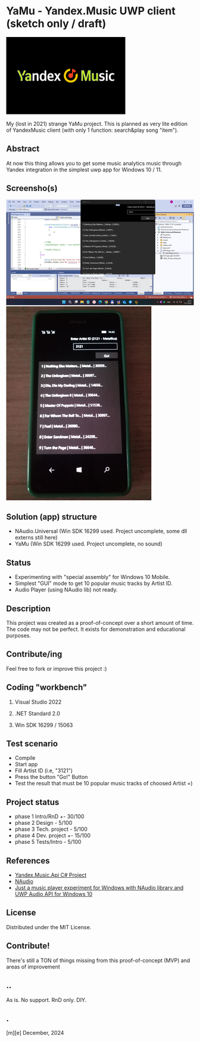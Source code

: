 # YaMu - Yandex.Music UWP client (sketch only / draft)
![logo](Images/ya-mu.png)

My (lost in 2021) strange YaMu project. This is planned as very lite edition of YandexMusic client (with only 1 function: search&play song "item").


## Abstract
At now this thing allows you to get some music analytics music through Yandex integration in the simplest uwp app for Windows 10 / 11.

## Screensho(s)
![Win11Lite](Images/shot01.png)
![W10M](Images/shot02.png)

## Solution (app) structure
- NAudio.Universal (Win SDK 16299 used. Project uncomplete, some dll externs still here)
- YaMu (Win SDK 16299 used. Project uncomplete, no sound)

## Status 
- Experimenting with "special assembly" for Windows 10 Mobile.
- Simplest "GUI" mode to get 10 popular music tracks by Artist ID. 
- Audio Player (using NAudio lib) not ready.

## Description
This project was created as a proof-of-concept over a short amount of time. 
The code may not be perfect. It exists for demonstration and educational purposes. 

## Contribute/ing
Feel free to fork or improve this project :)

## Coding "workbench"

1. Visual Studio 2022

2. .NET Standard 2.0

3. Win SDK 16299 / 15063

## Test scenario
- Compile
- Start app
- Fill Artist ID (i.e, "3121")
- Press the button "Go!" Button
- Test the result that must be 10 popular music tracks of choosed Artist =)
 

## Project status
- phase 1 Intro/RnD +- 30/100
- phase 2 Design - 5/100
- phase 3 Tech. project - 5/100
- phase 4 Dev. project  +- 15/100
- phase 5 Tests/Intro   - 5/100


## References
- [Yandex.Music.Api C# Project](https://github.com/Winster332/Yandex.Music.Api)
- [NAudio](https://github.com/naudio)
- [Just a music player experiment for Windows with NAudio library and UWP Audio API for Windows 10](https://github.com/ddasutein/SampleMusicPlayer)


## License
Distributed under the MIT License.


## Contribute!
There's still a TON of things missing from this proof-of-concept (MVP) and areas of improvement 

## ..
As is. No support. RnD only. DIY.

## .
[m][e] December, 2024

